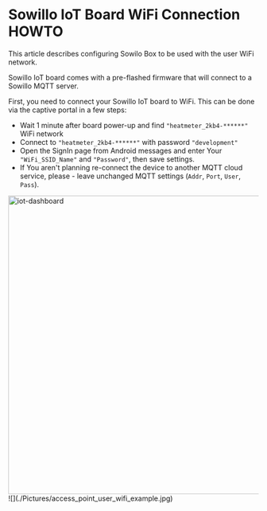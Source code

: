 # Sowillo IoT Board WiFi Connection HOWTO

This article describes configuring Sowilo Box to be used with the user WiFi network.

Sowillo IoT board comes with a pre-flashed firmware that will connect to
a Sowillo MQTT server.

First, you need to connect your Sowillo IoT board to WiFi. This can be
done via the captive portal in a few steps:

- Wait 1 minute after board power-up and find `"heatmeter_2kb4-******"` WiFi network
- Connect to `"heatmeter_2kb4-******"` with password `"development"`
- Open the SignIn page from Android messages and enter Your
    `"WiFi_SSID_Name"` and `"Password"`, then save settings.
- If You aren't planning re-connect the device to another MQTT cloud service, please - leave unchanged MQTT settings (`Addr`, `Port`, `User`, `Pass`).

<img src="./Pictures/access_point_user_wifi_example.jpg" alt="iot-dashboard" height="600">
![](./Pictures/access_point_user_wifi_example.jpg)
